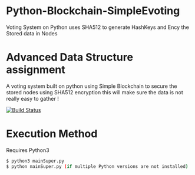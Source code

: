 # Python-Blockchain-SimpleEvoting
Voting System on Python uses SHA512 to generate HashKeys and Ency the Stored data in Nodes

# Advanced Data Structure assignment 
A voting system built on python using Simple Blockchain to secure the stored nodes using SHA512 encryption this will make sure the data is not really easy to gather ! 



[![Build Status](https://travis-ci.org/joemccann/dillinger.svg?branch=master)](https://travis-ci.org/joemccann/dillinger)


# Execution Method
Requires Python3 
```sh
$ python3 mainSuper.py
$ python mainSuper.py (if multiple Python versions are not installed)
```

